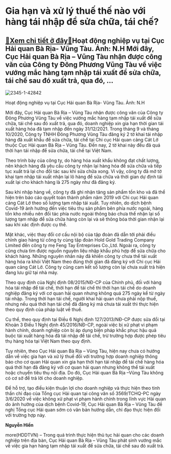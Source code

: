 Gia hạn và xử lý thuế thế nào với hàng tái nhập để sửa chữa, tái chế?
=====================================================================

[:gift:Xem chi tiết ở đây:gift:](https://hddtvn.com/gia-han-va-xu-ly-thue-the-nao-voi-hang-tai-nhap-de-sua-chua-tai-che/)Hoạt động nghiệp vụ tại Cục Hải quan Bà Rịa- Vũng Tàu. Ảnh: N.H Mới đây, Cục Hải quan Bà Rịa – Vũng Tàu nhận được công văn của Công ty Đông Phương Vũng Tàu về việc vướng mắc hàng tạm nhập tái xuất để sửa chữa, tái chế sau đó xuất trả, qua đó, …
----------------------------------------------------------------------------------------------------------------------------------------------------------------------------------------------------------------------------------------------------





![2345-1-42842](https://hddtvn.com/wp-content/uploads/2021/01/2345_1_42842.jpg "Hoạt động nghiệp vụ tại Cục Hải quan Bà Rịa- Vũng Tàu")


Hoạt động nghiệp vụ tại Cục Hải quan Bà Rịa- Vũng Tàu. Ảnh: N.H



Mới đây, Cục Hải quan Bà Rịa – Vũng Tàu nhận được công văn của Công ty Đông Phương Vũng Tàu về việc vướng mắc hàng tạm nhập tái xuất để sửa chữa, tái chế sau đó xuất trả, qua đó, doanh nghiệp xin gia hạn thời gian tái xuất hàng hóa đã tạm nhập đến ngày 31/12/2021. Trong tháng 9 và tháng 10/2020, Công ty TNHH Đông Phương Vũng Tàu đăng ký 2 tờ khai tái nhập hàng đã xuất khẩu để sửa chữa, tái chế tại Chi cục Hải quan cảng Cát Lở thuộc Cục Hải quan Bà Rịa – Vũng Tàu. Đến nay, 2 tờ khai này đều đã quá thời hạn tái nhập để sửa chữa, tái chế tại Việt Nam.


Theo trình bày của công ty, do hàng hóa xuất khẩu không đạt chất lượng, nên khách hàng đã yêu cầu công ty nhận lại hàng hóa để sửa chữa và tiếp tục xuất trả lại cho đối tác sau khi sửa chữa xong. Vì vậy, công ty đã mở tờ khai tạm nhập tái xuất nhận lại lô hàng để sửa chữa và thời gian dự định tái xuất lại cho khách hàng là 275 ngày như đã đăng ký.


Sau khi nhập hàng về, công ty đã ghi nhận tăng sản phẩm tồn kho và đã thể hiện trên báo cáo quyết toán thành phẩm năm 2019 với Chi cục Hải quan cảng Cát Lở theo số lượng tạm nhập tái xuất. Tuy nhiên, do dịch bệnh Covid-19 ảnh hưởng đến việc tiêu thụ sản phẩm bên phía nước ngoài, hàng tồn kho nhiều nên đối tác phía nước ngoài thông báo chưa thể nhận lại số lượng tạm nhập để sửa chữa hàng còn lại và sẽ thông bóa thời gian nhận lại sau khi xác định được cụ thể.


Mặt khác, việc thay đổi cơ cấu nội bộ của tập đoàn đã dẫn tới phải điều chỉnh giao hàng từ công ty cùng tập đoàn Hold Gold Trading Company Limited đến công ty mẹ Feng Tay Entreprises Co.,Ltd. Ngoài ra, công ty cũng chưa tìm được nguồn nguyên liệu nhập khẩu phù hợp để sửa chữa cho khách hàng. Những nguyên nhân này đã khiến công ty chưa thể tái xuất hàng hóa ra khỏi Việt Nam theo đúng thời gian đã đăng ký với Chi cục Hải quan cảng Cát Lở. Công ty cũng cam kết số lượng còn lại chưa xuất trả hiện đang lưu giữ tại nhà máy.


Theo quy định của Nghị định 08/2015/NĐ-CP của Chính phủ, đối với hàng hóa tái nhập để tái chế, thời hạn để tái chế thì thời hạn tái chế do doanh nghiệp đăng ký với cơ quan hải quan nhưng không quá 275 ngày kể từ ngày tái nhập. Trong thời hạn tái chế, người khai hải quan chưa phải nộp thuế, nhưng nếu quá thời hạn tái chế đã đăng ký mà chưa tái xuất thì thực hiện theo quy định của pháp luật về thuế.


Cụ thể, theo quy định tại Điều 6 Nghị định 127/2013/NĐ-CP được sửa đổi tại Khoản 3 Điều 1 Nghị định 45/2016/NĐ-CP, ngoài việc bị xử phạt vi phạm hành chính, doanh nghiệp còn bị áp dụng biện pháp khắc phục hậu quả buộc tái xuất hàng hóa đã tái nhập để tái chế, trừ trường hợp được phép tiêu thụ hàng hóa tại Việt Nam theo quy định.


Tuy nhiên, theo Cục Hải quan Bà Rịa – Vũng Tàu, hiện nay chưa có hướng dẫn về việc gia hạn và xử lý thuế đối với trường hợp doanh nghiệp thông báo cho cơ quan Hải quan xin gia hạn thời hạn tái nhập để tái chế hàng hóa quá thời hạn đã đăng ký với cơ quan hải quan nhưng không thể tái xuất hoặc chuyển tiêu thụ nội địa. Do đó, Cục Hải quan Bà Rịa –Vũng Tàu không có cơ sở để trả lời cho doanh nghiệp.


Để hỗ trợ, tạo điều kiện thuận lợi cho doanh nghiệp và thực hiện theo tinh thần chỉ đạo của Tổng cục Hải quan tại công văn số 3569/TCHQ-PC ngày 3/6/2020 về việc không xử phạt vi phạm hành chính trong lĩnh vực Hải quan do ảnh hưởng của dịch bệnh Covid-19, Cục Hải quan Bà Rịa – Vũng Tàu đề nghị Tổng cục Hải quan sớm có văn bản hướng dẫn, chỉ đạo thực hiện đối với trường hợp này.




**Nguyễn Hiền**



more(HDDTVN) – Trong quá trình thực hiện thủ tục hải quan cho các doanh nghiệp trên địa bàn, Cục Hải quan Bà Rịa – Vũng Tàu phát sinh vướng mắc về việc gia hạn hàng tạm nhập tái xuất để sửa chữa, tái chế sau đó xuất trả.

